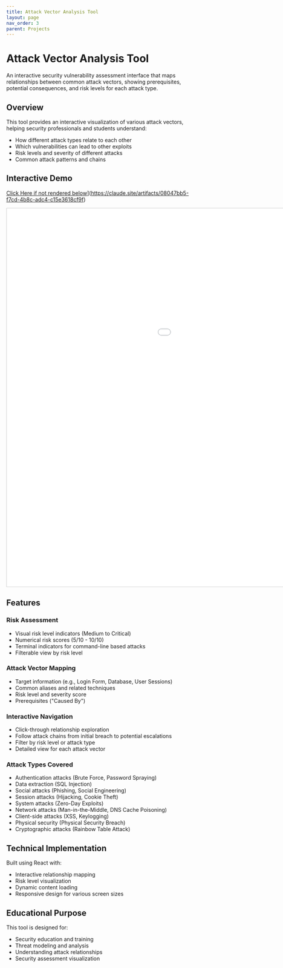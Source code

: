 ```yaml
---
title: Attack Vector Analysis Tool
layout: page
nav_order: 3
parent: Projects
---
```

# Attack Vector Analysis Tool

An interactive security vulnerability assessment interface that maps relationships between common attack vectors, showing prerequisites, potential consequences, and risk levels for each attack type.

## Overview

This tool provides an interactive visualization of various attack vectors, helping security professionals and students understand:
- How different attack types relate to each other
- Which vulnerabilities can lead to other exploits
- Risk levels and severity of different attacks
- Common attack patterns and chains

## Interactive Demo

[Click Here if not rendered below](https://claude.site/artifacts/08047bb5-f7cd-4b8c-adc4-c15e3618cf9f)](https://claude.site/artifacts/08047bb5-f7cd-4b8c-adc4-c15e3618cf9f)

<iframe
  src="[Vector Analysis](https://claude.site/artifacts/08047bb5-f7cd-4b8c-adc4-c15e3618cf9f)](https://claude.site/artifacts/08047bb5-f7cd-4b8c-adc4-c15e3618cf9f)"
  width="1400"
  height="1000"
  style="border: 1px solid #ccc;"
></iframe>


## Features

### Risk Assessment
- Visual risk level indicators (Medium to Critical)
- Numerical risk scores (5/10 - 10/10)
- Terminal indicators for command-line based attacks
- Filterable view by risk level

### Attack Vector Mapping
- Target information (e.g., Login Form, Database, User Sessions)
- Common aliases and related techniques
- Risk level and severity score
- Prerequisites ("Caused By")

### Interactive Navigation


- Click-through relationship exploration
- Follow attack chains from initial breach to potential escalations
- Filter by risk level or attack type
- Detailed view for each attack vector

### Attack Types Covered


- Authentication attacks (Brute Force, Password Spraying)
- Data extraction (SQL Injection)
- Social attacks (Phishing, Social Engineering)
- Session attacks (Hijacking, Cookie Theft)
- System attacks (Zero-Day Exploits)
- Network attacks (Man-in-the-Middle, DNS Cache Poisoning)
- Client-side attacks (XSS, Keylogging)
- Physical security (Physical Security Breach)
- Cryptographic attacks (Rainbow Table Attack)

## Technical Implementation

Built using React with:

- Interactive relationship mapping
- Risk level visualization
- Dynamic content loading
- Responsive design for various screen sizes

## Educational Purpose

This tool is designed for:

- Security education and training
- Threat modeling and analysis
- Understanding attack relationships
- Security assessment visualization

